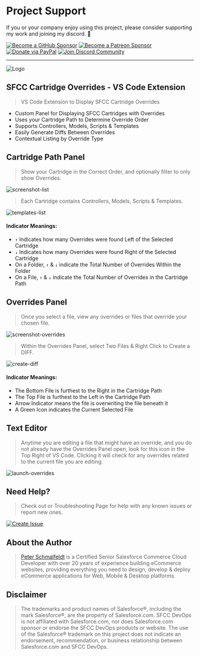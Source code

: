 Project Support
===

If you or your company enjoy using this project, please consider supporting my work and joining my discord. 💖

[![Become a GitHub Sponsor](https://img.shields.io/badge/Sponsor-171515.svg?logo=github&logoColor=white&style=for-the-badge "Become a GitHub Sponsor")](https://github.com/sponsors/sfccdevops)
[![Become a Patreon Sponsor](https://img.shields.io/badge/Sponsor-FF424D.svg?logo=patreon&logoColor=white&style=for-the-badge "Become a Patreon Sponsor")](https://patreon.com/peter_schmalfeldt)
[![Donate via PayPal](https://img.shields.io/badge/Donate-169BD7.svg?logo=paypal&logoColor=white&style=for-the-badge "Donate via PayPal")](https://www.paypal.me/manifestinteractive)
[![Join Discord Community](https://img.shields.io/badge/Community-5865F2.svg?logo=discord&logoColor=white&style=for-the-badge "Join Discord Community")](https://discord.gg/MrrkxYn53Q)

------

![Logo](https://sfccdevops.s3.amazonaws.com/logo-128.png "Logo")

SFCC Cartridge Overrides - VS Code Extension
---

> VS Code Extension to Display SFCC Cartridge Overrides

* Custom Panel for Displaying SFCC Cartridges with Overrides
* Uses your Cartridge Path to Determine Override Order
* Supports Controllers, Models, Scripts & Templates
* Easily Generate Diffs Between Overrides
* Contextual Listing by Override Type

Cartridge Path Panel
---

> Show your Cartridge in the Correct Order, and optionally filter to only show Overrides.

![screenshot-list](https://sfcc-cartridge-overrides.s3.amazonaws.com/screenshot-list.png)

> Each Cartridge contains Controllers, Models, Scripts & Templates.

![templates-list](https://sfcc-cartridge-overrides.s3.amazonaws.com/templates-list.png)

#### Indicator Meanings:

* `↑` Indicates how many Overrides were found Left of the Selected Cartridge
* `↓` Indicates how many Overrides were found Right of the Selected Cartridge
* On a Folder, `↑` & `↓` indicate the Total Number of Overrides Within the Folder
* On a File, `↑` & `↓` indicate the Total Number of Overrides in the Cartridge Path

Overrides Panel
---

> Once you select a file, view any overrides or files that override your chosen file.

![screenshot-overrides](https://sfcc-cartridge-overrides.s3.amazonaws.com/screenshot-overrides.png)

> Within the Overrides Panel, select Two Files & Right Click to Create a DIFF.

![create-diff](https://sfcc-cartridge-overrides.s3.amazonaws.com/create-diff.png)

#### Indicator Meanings:

* The Bottom File is furthest to the Right in the Cartridge Path
* The Top File is furthest to the Left in the Cartridge Path
* Arrow Indicator means the file is overwriting the file beneath it
* A Green Icon indicates the Current Selected File

Text Editor
---

> Anytime you are editing a file that might have an override, and you do not already have the Overrides Panel open, look for this icon in the Top Right of VS Code.  Clicking it will check for any overrides related to the current file you are editing.

![launch-overrides](https://sfcc-cartridge-overrides.s3.amazonaws.com/launch-overrides.png)

Need Help?
---

> Check out or Troubleshooting Page for help with any known issues or report new ones.

[![Create Issue](https://img.shields.io/badge/Get_Help-Troubleshooting-red.svg?style=for-the-badge&logo=github&logoColor=ffffff&logoWidth=16)](https://github.com/sfccdevops/sfcc-cartridge-overrides-vscode-extension/blob/develop/TROUBLESHOOTING.md)

About the Author
---

> [Peter Schmalfeldt](https://peterschmalfeldt.com/) is a Certified Senior Salesforce Commerce Cloud Developer with over 20 years of experience building eCommerce websites, providing everything you need to design, develop & deploy eCommerce applications for Web, Mobile & Desktop platforms.

Disclaimer
---

> The trademarks and product names of Salesforce®, including the mark Salesforce®, are the property of Salesforce.com. SFCC DevOps is not affiliated with Salesforce.com, nor does Salesforce.com sponsor or endorse the SFCC DevOps products or website. The use of the Salesforce® trademark on this project does not indicate an endorsement, recommendation, or business relationship between Salesforce.com and SFCC DevOps.
